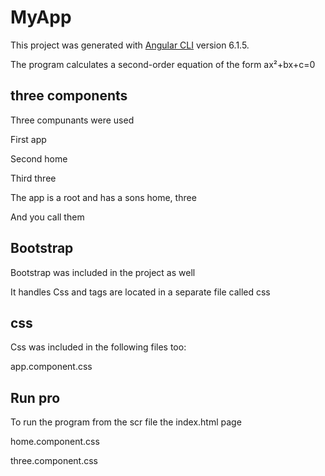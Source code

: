 # MyApp

This project was generated with [Angular CLI](https://github.com/angular/angular-cli) version 6.1.5.


The program calculates a second-order equation of the form ax²+bx+c=0

## three components
Three compunants were used


First app


Second home


Third three



The app is a root and has a sons home, three


And you call them

## Bootstrap
Bootstrap was included in the project as well


It handles Css and tags are located in a separate file called css

## css

Css was included in the following files too:


app.component.css

## Run pro
To run the program from the scr file the index.html page

home.component.css


three.component.css


